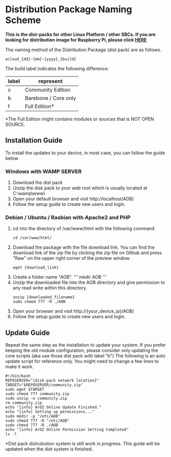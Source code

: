 # Distribution Package Naming Scheme
**This is the dist-packs for other Linux Platform / other SBCs. If you are looking for distribution image for Raspberry Pi, please click  <a href="https://hkwtc.org/aroz_online/dist/" target="_blank">HERE</a>**

The naming method of the Distribution Package (dist pack) are as follows.
```
acloud_{dd}-{mm}-{yyyy}_{build}
```

The build label indicates the following difference:

| label | represent            |
|-------|----------------------|
| c     | Community Edition    |
| b     | Barebone / Core only |
| f     | Full Edition*        |

*The Full Edition might contains modules or sources that is NOT OPEN SOURCE.

## Installation Guide
To install the updates to your device, in most case, you can follow the guide below.

### Windows with WAMP SERVER
1. Download the dist pack
2. Unzip the disk pack to your web root which is usually located at C:\wamp\www\
3. Open your default browser and visit http://localhost/AOB/
4. Follow the setup guide to create new users and login.

### Debian / Ubuntu / Rasbian with Apache2 and PHP
1. cd into the directory of /var/www/html with the following command
	```
	cd /var/www/html/
	```
2. Download the package with the file download link. You can find the download link of the 
zip file by clicking the zip file on Github and press "Raw" on the upper right corner of the preview window.
	```
	wget {download_link}
	```
3. Create a folder name "AOB".
	'''
	mkdir AOB
	'''
4. Unzip the downloaded file into the AOB directory and give permission to any read write within this directory.
	```
	unzip {downloaded_filename}
	sudo chmod 777 -R ./AOB	
	```
5. Open your browser and visit http://{your_device_ip}/AOB/
6. Follow the setup guide to create new users and login.

## Update Guide
Repeat the same step as the installation to update your system. If you prefer keeping the old module configuration, please consider only updating the core scripts (aka use those dist pack with label "b")
The following is an auto update script for reference only. You might need to change a few lines to make it work.
```
#!/bin/bash
REPOSERVER="{disk-pack network location}"
TARGET="$REPOSERVER/community.zip"
sudo wget $TARGET
sudo chmod 777 community.zip
sudo unzip -o community.zip
rm community.zip
echo "[info] ArOZ Online Update Finished."
echo "[info] Setting up permissions..."
sudo mkdir -p "/etc/AOB"
sudo chmod 777 -R "/etc/AOB"
sudo chmod 777 -R ./AOB
echo "[info] ArOZ Online Permission Setting Completed"
ls -l
```
*Dist pack distrubution system is still work in progress. This guide will be updated when the dist system is finished.

